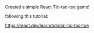Created a simple React Tic-tac-toe game!

following this tutorial:

https://react.dev/learn/tutorial-tic-tac-toe
